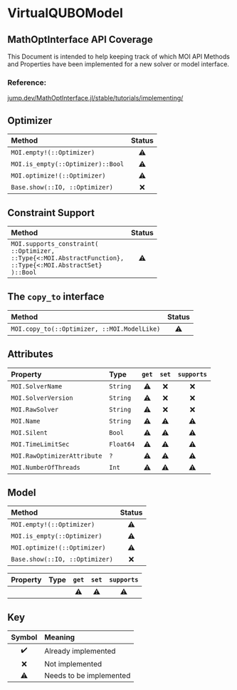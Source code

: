 # VirtualQUBOModel
## MathOptInterface API Coverage

This Document is intended to help keeping track of which MOI API Methods and Properties have been implemented for a new solver or model interface.

### Reference:
[jump.dev/MathOptInterface.jl/stable/tutorials/implementing/](https://jump.dev/MathOptInterface.jl/stable/tutorials/implementing/)

<!-- Symbols: ✔️❌⚠️ -->

## Optimizer

| Method                            | Status |
| :-------------------------------- | :----: |
| `MOI.empty!(::Optimizer)`         |   ⚠️    |
| `MOI.is_empty(::Optimizer)::Bool` |   ⚠️    |
| `MOI.optimize!(::Optimizer)`      |   ⚠️    |
| `Base.show(::IO, ::Optimizer)`    |   ❌    |

## Constraint Support

| Method                                                                                                                            | Status |
| :-------------------------------------------------------------------------------------------------------------------------------- | :----: |
| `MOI.supports_constraint(`<br/>`::Optimizer,`<br/>`::Type{<:MOI.AbstractFunction},`<br/>`::Type{<:MOI.AbstractSet}`<br/>`)::Bool` |   ⚠️    |

## The `copy_to` interface 

| Method                                      | Status |
| :------------------------------------------ | :----: |
| `MOI.copy_to(::Optimizer, ::MOI.ModelLike)` |   ⚠️    |

## Attributes

| Property                    | Type      | `get` | `set` | `supports` |
| :-------------------------- | :-------- | :---: | :---: | :--------: |
| `MOI.SolverName`            | `String`  |   ⚠️   |   ❌   |     ❌      |
| `MOI.SolverVersion`         | `String`  |   ⚠️   |   ❌   |     ❌      |
| `MOI.RawSolver`             | `String`  |   ⚠️   |   ❌   |     ❌      |
| `MOI.Name`                  | `String`  |   ⚠️   |   ⚠️   |     ⚠️      |
| `MOI.Silent`                | `Bool`    |   ⚠️   |   ⚠️   |     ⚠️      |
| `MOI.TimeLimitSec`          | `Float64` |   ⚠️   |   ⚠️   |     ⚠️      |
| `MOI.RawOptimizerAttribute` | `?`       |   ⚠️   |   ⚠️   |     ⚠️      |
| `MOI.NumberOfThreads`       | `Int`     |   ⚠️   |   ⚠️   |     ⚠️      |

## Model

| Method                         | Status |
| :----------------------------- | :----: |
| `MOI.empty!(::Optimizer)`      |   ⚠️    |
| `MOI.is_empty(::Optimizer)`    |   ⚠️    |
| `MOI.optimize!(::Optimizer)`   |   ⚠️    |
| `Base.show(::IO, ::Optimizer)` |   ❌    |

| Property | Type | `get` | `set` | `supports` |
| :------- | :--- | :---: | :---: | :--------: |
|          |      |   ⚠️   |   ⚠️   |     ⚠️      |

## Key
| Symbol | Meaning                 |
| :----: | :---------------------- |
|   ✔️    | Already implemented     |
|   ❌    | Not implemented         |
|   ⚠️    | Needs to be implemented |